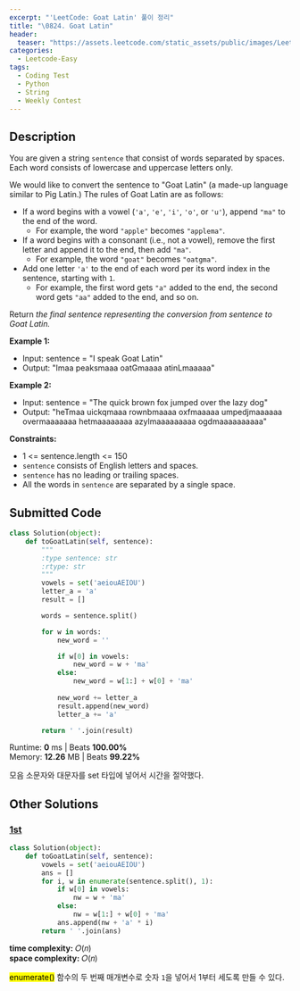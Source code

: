```yaml
---
excerpt: "'LeetCode: Goat Latin' 풀이 정리"
title: "\0824. Goat Latin"
header:
  teaser: "https://assets.leetcode.com/static_assets/public/images/LeetCode_Sharing.png"
categories:
  - Leetcode-Easy
tags:
  - Coding Test
  - Python
  - String
  - Weekly Contest
---
```


## <i class="fa-solid fa-file-lines"></i> Description

You are given a string `sentence` that consist of words separated by spaces. Each word consists of lowercase and uppercase letters only.

We would like to convert the sentence to "Goat Latin" (a made-up language similar to Pig Latin.) The rules of Goat Latin are as follows:

- If a word begins with a vowel (`'a'`, `'e'`, `'i'`, `'o'`, or `'u'`), append `"ma"` to the end of the word.
   - For example, the word `"apple"` becomes `"applema"`.
- If a word begins with a consonant (i.e., not a vowel), remove the first letter and append it to the end, then add `"ma"`.
   - For example, the word `"goat"` becomes `"oatgma"`.
- Add one letter `'a'` to the end of each word per its word index in the sentence, starting with `1`.
   - For example, the first word gets `"a"` added to the end, the second word gets `"aa"` added to the end, and so on.

Return *the final sentence representing the conversion from sentence to Goat Latin.*

**Example 1:**

- Input: sentence = "I speak Goat Latin"
- Output: "Imaa peaksmaaa oatGmaaaa atinLmaaaaa"

**Example 2:**

- Input: sentence = "The quick brown fox jumped over the lazy dog"
- Output: "heTmaa uickqmaaa rownbmaaaa oxfmaaaaa umpedjmaaaaaa overmaaaaaaa hetmaaaaaaaa azylmaaaaaaaaa ogdmaaaaaaaaaa"

**Constraints:**

- 1 <= sentence.length <= 150
- `sentence` consists of English letters and spaces.
- `sentence` has no leading or trailing spaces.
- All the words in `sentence` are separated by a single space.

## <i class="fa-solid fa-cloud-arrow-up"></i> Submitted Code

```python
class Solution(object):
    def toGoatLatin(self, sentence):
        """
        :type sentence: str
        :rtype: str
        """
        vowels = set('aeiouAEIOU')
        letter_a = 'a'
        result = []

        words = sentence.split()

        for w in words:
            new_word = ''

            if w[0] in vowels:
                new_word = w + 'ma'
            else:
                new_word = w[1:] + w[0] + 'ma'
            
            new_word += letter_a
            result.append(new_word)
            letter_a += 'a'

        return ' '.join(result)
```
<i class="fa-solid fa-clock"></i> Runtime: **0** ms \| Beats **100.00%**    
<i class="fa-solid fa-memory"></i> Memory: **12.26** MB \| Beats **99.22%**

모음 소문자와 대문자를 set 타입에 넣어서 시간을 절약했다.

## <i class="fa-solid fa-flask"></i> Other Solutions

### <a href="https://leetcode.com/problems/goat-latin/solutions/6758996/master-goat-latin-on-one-pass-string-tri-ijik/" target="_blank">1st</a>

```python
class Solution(object):
    def toGoatLatin(self, sentence):
        vowels = set('aeiouAEIOU')
        ans = []
        for i, w in enumerate(sentence.split(), 1):
            if w[0] in vowels:
                nw = w + 'ma'
            else:
                nw = w[1:] + w[0] + 'ma'
            ans.append(nw + 'a' * i)
        return ' '.join(ans)
```
<i class="fa-solid fa-clock"></i> **time complexity:** 𝑂(𝑛)    
<i class="fa-solid fa-memory"></i> **space complexity:** 𝑂(𝑛)           

<mark>enumerate()</mark> 함수의 두 번째 매개변수로 숫자 `1`을 넣어서 1부터 세도록 만들 수 있다.